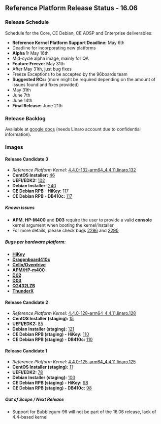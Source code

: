 ## Reference Platform Release Status - 16.06 

### Release Schedule

Schedule for the Core, CE Debian, CE AOSP and Enterprise deliverables:

- **Reference Kernel Platform Support Deadline:** May 6th
 - Deadline for incorporating new platforms
- **Alpha 1:** May 16th
 - Mid-cycle alpha image, mainly for QA
- **Feature Freeze:** May 31th
 - After May 31th, just bug fixes
 - Freeze Exceptions to be accepted by the 96boards team
- **Suggested RCs:** (more might be required depending on the amount of issues found and fixes provided)
 - May 31th
 - June 7th
 - June 14th
- **Final Release:** June 21th

### Release Backlog

Available at [google docs](https://docs.google.com/document/d/1utMREYtMKmC0eRM3duWCNTJ1oMNPPxMnvB_TTUOcWqg/edit) (needs Linaro account due to confidential information).

### Images

#### Release Candidate 3

- *Reference Platform Kernel:* [4.4.0-132-arm64_4.4.11.linaro.132](http://repo.linaro.org/ubuntu/linaro-overlay/pool/main/l/linux/)
- **CentOS Installer:** [46](https://builds.96boards.org/snapshots/reference-platform/components/centos-installer/46/)
- **UEFI/EDK2:** [102](https://builds.96boards.org/snapshots/reference-platform/components/uefi/102/)
- **Debian Installer:** [240](https://builds.96boards.org/snapshots/reference-platform/components/debian-installer/240/)
- **CE Debian RPB - HiKey:** [117](https://builds.96boards.org/snapshots/reference-platform/debian/117/hikey)
- **CE Debian RPB - DB410c:** [117](https://builds.96boards.org/snapshots/reference-platform/debian/117/dragonboard410c)

##### Known issues

- **APM**, **HP-M400** and **D03** require the user to provide a valid __console__ kernel argument when booting the kernel/installer
 - For more details, please check bugs [2296](https://bugs.linaro.org/show_bug.cgi?id=2296) and [2290](https://bugs.linaro.org/show_bug.cgi?id=2290)

##### Bugs per hardware platform:

- [**HiKey**](https://goo.gl/Rlu59c)
- [**Dragonboard410c**](https://goo.gl/2rnL8X)
- [**Cello/Overdrive**](https://goo.gl/CXTDbw)
- [**APM/HP-m400**](https://goo.gl/5hhs0l)
- [**D02**](https://goo.gl/P87Q5z)
- [**D03**](https://goo.gl/LSXpPR)
- [**Q2432LZB**](https://goo.gl/Q5lIGE)
- [**ThunderX**](https://goo.gl/z45Jkk)

#### Release Candidate 2

- *Reference Platform Kernel:* [4.4.0-128-arm64_4.4.11.linaro.128](http://repo.linaro.org/ubuntu/linaro-staging/pool/main/l/linux/)
- **CentOS Installer (staging):** [15](https://builds.96boards.org/snapshots/reference-platform/components/centos-installer-staging/15/)
- **UEFI/EDK2:** [85](https://builds.96boards.org/snapshots/reference-platform/components/uefi/85/)
- **Debian Installer (staging):** [121](https://builds.96boards.org/snapshots/reference-platform/components/debian-installer-staging/121)
- **CE Debian RPB (staging) - HiKey:** [110](https://builds.96boards.org/snapshots/reference-platform/debian/110/hikey)
- **CE Debian RPB (staging) - DB410c:** [110](https://builds.96boards.org/snapshots/reference-platform/debian/110/dragonboard410c)

#### Release Candidate 1

- *Reference Platform Kernel:* [4.4.0-125-arm64_4.4.11.linaro.125](http://repo.linaro.org/ubuntu/linaro-staging/pool/main/l/linux/)
- **CentOS Installer (staging):** [11](https://builds.96boards.org/snapshots/reference-platform/components/centos-installer-staging/11/)
- **UEFI/EDK2:** [78](https://builds.96boards.org/snapshots/reference-platform/components/uefi/78/)
- **Debian Installer (staging):** [100](https://builds.96boards.org/snapshots/reference-platform/components/debian-installer-staging/100)
- **CE Debian RPB (staging) - HiKey:** [98](https://builds.96boards.org/snapshots/reference-platform/debian/98/hikey)
- **CE Debian RPB (staging) - DB410c:** [98](https://builds.96boards.org/snapshots/reference-platform/debian/98/dragonboard410c)

##### Out of Scope / Next Release

 - Support for Bubblegum-96 will not be part of the 16.06 release, lack of 4.4-based kernel
